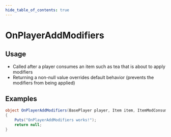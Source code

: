 ```yaml
---
hide_table_of_contents: true
---
```


# OnPlayerAddModifiers

## Usage

* Called after a player consumes an item such as tea that is about to apply modifiers
* Returning a non-null value overrides default behavior (prevents the modifiers from being applied)

## Examples

```csharp title=""
object OnPlayerAddModifiers(BasePlayer player, Item item, ItemModConsumable consumable)
{
    Puts("OnPlayerAddModifiers works!");
    return null;
}
```
